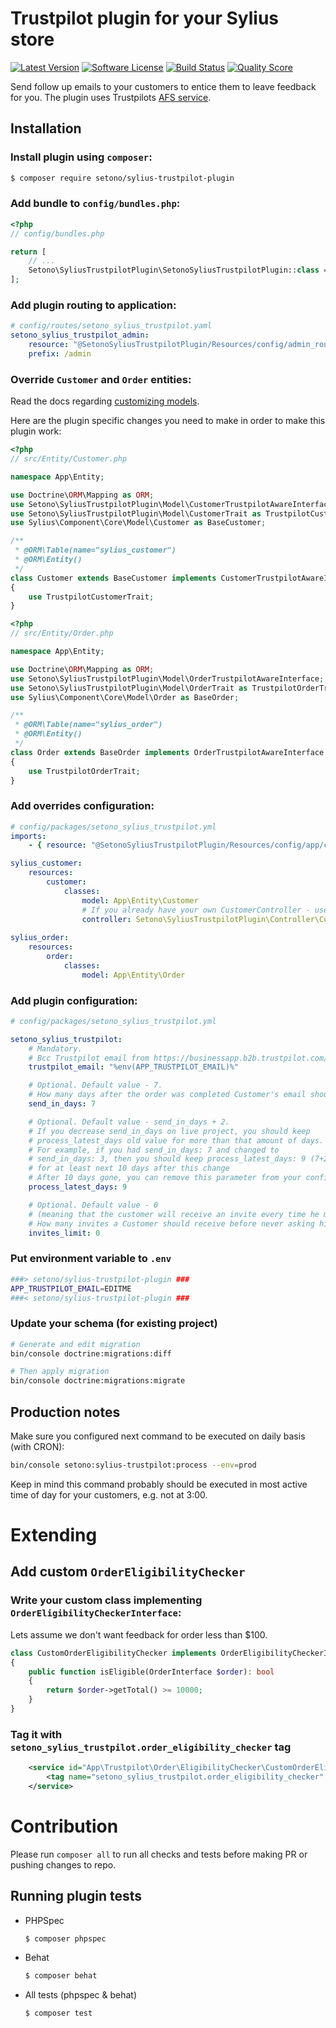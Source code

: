 # Trustpilot plugin for your Sylius store

[![Latest Version][ico-version]][link-packagist]
[![Software License][ico-license]](LICENSE)
[![Build Status][ico-github-actions]][link-github-actions]
[![Quality Score][ico-code-quality]][link-code-quality]

Send follow up emails to your customers to entice them to leave feedback for you. The plugin uses Trustpilots [AFS service](https://support.trustpilot.com/hc/en-us/articles/213703667-Automatic-Feedback-Service-AFS-2-0-setup-guide).

## Installation

### Install plugin using `composer`:

```bash
$ composer require setono/sylius-trustpilot-plugin
```

### Add bundle to `config/bundles.php`:

```php
<?php
// config/bundles.php

return [
    // ...
    Setono\SyliusTrustpilotPlugin\SetonoSyliusTrustpilotPlugin::class => ['all' => true],
];
```

### Add plugin routing to application:

```yaml
# config/routes/setono_sylius_trustpilot.yaml
setono_sylius_trustpilot_admin:
    resource: "@SetonoSyliusTrustpilotPlugin/Resources/config/admin_routing.yaml"
    prefix: /admin
```

### Override `Customer` and `Order` entities:

Read the docs regarding [customizing models](https://docs.sylius.com/en/latest/customization/model.html).

Here are the plugin specific changes you need to make in order to make this plugin work:

```php
<?php
// src/Entity/Customer.php

namespace App\Entity;

use Doctrine\ORM\Mapping as ORM;
use Setono\SyliusTrustpilotPlugin\Model\CustomerTrustpilotAwareInterface;
use Setono\SyliusTrustpilotPlugin\Model\CustomerTrait as TrustpilotCustomerTrait;
use Sylius\Component\Core\Model\Customer as BaseCustomer;

/**
 * @ORM\Table(name="sylius_customer")
 * @ORM\Entity()
 */
class Customer extends BaseCustomer implements CustomerTrustpilotAwareInterface
{
    use TrustpilotCustomerTrait;
}
```

```php
<?php
// src/Entity/Order.php

namespace App\Entity;

use Doctrine\ORM\Mapping as ORM;
use Setono\SyliusTrustpilotPlugin\Model\OrderTrustpilotAwareInterface;
use Setono\SyliusTrustpilotPlugin\Model\OrderTrait as TrustpilotOrderTrait;
use Sylius\Component\Core\Model\Order as BaseOrder;

/**
 * @ORM\Table(name="sylius_order")
 * @ORM\Entity()
 */
class Order extends BaseOrder implements OrderTrustpilotAwareInterface
{
    use TrustpilotOrderTrait;
}

```

### Add overrides configuration:

```yaml
# config/packages/setono_sylius_trustpilot.yml
imports:  
    - { resource: "@SetonoSyliusTrustpilotPlugin/Resources/config/app/config.yaml" }

sylius_customer:
    resources:
        customer:
            classes:
                model: App\Entity\Customer
                # If you already have your own CustomerController - use TrustpilotCustomerTrait instead
                controller: Setono\SyliusTrustpilotPlugin\Controller\CustomerController
              
sylius_order:
    resources:
        order:
            classes:
                model: App\Entity\Order
```
    
### Add plugin configuration:

```yaml
# config/packages/setono_sylius_trustpilot.yml

setono_sylius_trustpilot:
    # Mandatory.
    # Bcc Trustpilot email from https://businessapp.b2b.trustpilot.com/#/invitations/afs-settings
    trustpilot_email: "%env(APP_TRUSTPILOT_EMAIL)%"

    # Optional. Default value - 7.
    # How many days after the order was completed Customer's email should be sent to Trustpilot
    send_in_days: 7

    # Optional. Default value - send_in_days + 2.
    # If you decrease send_in_days on live project, you should keep
    # process_latest_days old value for more than that amount of days.
    # For example, if you had send_in_days: 7 and changed to
    # send_in_days: 3, then you should keep process_latest_days: 9 (7+2)
    # for at least next 10 days after this change
    # After 10 days gone, you can remove this parameter from your configuration
    process_latest_days: 9

    # Optional. Default value - 0
    # (meaning that the customer will receive an invite every time he makes an order)
    # How many invites a Customer should receive before never asking him again
    invites_limit: 0
```

### Put environment variable to `.env`

```bash
###> setono/sylius-trustpilot-plugin ###
APP_TRUSTPILOT_EMAIL=EDITME
###< setono/sylius-trustpilot-plugin ###
```

### Update your schema (for existing project)

```bash
# Generate and edit migration
bin/console doctrine:migrations:diff

# Then apply migration
bin/console doctrine:migrations:migrate
```

## Production notes

Make sure you configured next command to be executed on daily basis (with CRON):

```bash
bin/console setono:sylius-trustpilot:process --env=prod
```

Keep in mind this command probably should be executed in most
active time of day for your customers, e.g. not at 3:00.

# Extending

## Add custom `OrderEligibilityChecker` 

### Write your custom class implementing `OrderEligibilityCheckerInterface`:
    
Lets assume we don't want feedback for order less than $100. 

```php
class CustomOrderEligibilityChecker implements OrderEligibilityCheckerInterface
{
    public function isEligible(OrderInterface $order): bool
    {
        return $order->getTotal() >= 10000;
    }
}
```
    
### Tag it with `setono_sylius_trustpilot.order_eligibility_checker` tag

```xml
    <service id="App\Trustpilot\Order\EligibilityChecker\CustomOrderEligibilityChecker">
        <tag name="setono_sylius_trustpilot.order_eligibility_checker" />
    </service>
```

# Contribution

Please run `composer all` to run all checks and tests before making PR or pushing changes to repo.

## Running plugin tests

- PHPSpec
    ```bash
    $ composer phpspec
    ```

- Behat
    ```bash
    $ composer behat
    ```

- All tests (phpspec & behat)
    ```bash
    $ composer test
    ```

[ico-version]: https://poser.pugx.org/setono/sylius-trustpilot-plugin/v/stable
[ico-license]: https://poser.pugx.org/setono/sylius-trustpilot-plugin/license
[ico-github-actions]: https://github.com/Setono/SyliusTrustpilotPlugin/workflows/build/badge.svg
[ico-code-quality]: https://img.shields.io/scrutinizer/g/Setono/SyliusTrustpilotPlugin.svg?style=flat-square

[link-packagist]: https://packagist.org/packages/setono/sylius-trustpilot-plugin
[link-github-actions]: https://github.com/Setono/SyliusTrustpilotPlugin/actions
[link-code-quality]: https://scrutinizer-ci.com/g/Setono/SyliusTrustpilotPlugin
